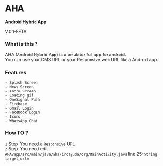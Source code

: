 # AHA
<strong>Android Hybrid App</strong>
<p>V.0.1-BETA</p>

### What is this ?
AHA (Android Hybrid App) is a emulator full app for android.<br/>
You can use your CMS URL or your Responsive web URL like a Android app.

### Features
	- Splash Screen
	- News Screen
	- Intro Screen
	- Loading gif
	- OneSignal Push
	- Firebase
	- Gmail Login
	- Facebook Login
	- Icons
	- WhatsApp Chat
	
	
### How TO ?
`1` Step: You need a `Responsive` URL <br/>
`2` Step: You need edit `AHA/app/src/main/java/aha/ircayuda/org/MainActivity.java` line 25: `String target_url=`